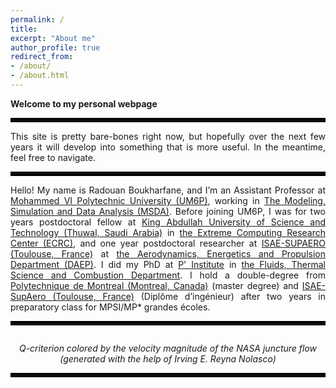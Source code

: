 ```yaml
---
permalink: /
title: 
excerpt: "About me"
author_profile: true
redirect_from: 
- /about/
- /about.html
---
```


__Welcome to my personal webpage__

<hr style="border:3px solid black">

<p align="justify">
This site is pretty bare-bones right now, but hopefully over the next few years it will develop into something that is more useful. In the meantime, feel free to navigate.
</p>

<hr style="border:3px solid black">

<p align="justify">
Hello! My name is Radouan Boukharfane, and I’m an Assistant Professor at <a href="https://um6p.ma/">Mohammed VI Polytechnic University (UM6P)</a>, working in <a href="https://msda.um6p.ma/home">The Modeling, Simulation and Data Analysis (MSDA)</a>. Before joining UM6P, I was for two years postdoctoral fellow at <a href="https://kaust.edu.sa/">King Abdullah University of Science and Technology (Thuwal, Saudi Arabia)</a> in <a href="https://ecrc.kaust.edu.sa/">the Extreme Computing Research Center (ECRC)</a>, and one year postdoctoral researcher at <a href="https://www.isae-supaero.fr/en/">ISAE-SUPAERO (Toulouse, France)</a> at <a href="https://www.isae-supaero.fr/en/research/departments/erodynamics-energetics-and-propulsion-department-daep-91/9aerodynamics-energetics-and-propulsion-department-daep/">the Aerodynamics, Energetics and Propulsion Department (DAEP)</a>. I did my PhD at <a href="https://www.pprime.fr">P' Institute</a> in <a href="https://pprime.fr/la-recherche/fluides-thermique-combustion/structures-de-flamme-et-combustion-ct/">the Fluids, Thermal Science and Combustion Department</a>. I hold a double-degree from <a href="https://www.polymtl.ca/"> Polytechnique de Montreal (Montreal, Canada)</a> (master degree) and <a href="https://www.isae-supaero.fr/en/"> ISAE-SupAero (Toulouse, France)</a> (Diplôme d’ingénieur) after two years in preparatory class for MPSI/MP* grandes écoles.
</p>

<hr style="border:3px solid black">


<p>
<img src='/images/jet_view5.png' alt>
<center><em>Q-criterion colored by the velocity magnitude of the NASA juncture flow (generated with the help of Irving E. Reyna Nolasco) </em></center>
</p>


<hr style="border:3px solid black">
